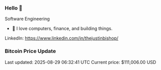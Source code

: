 ### Hello 🤙  

Software Engineering

- 🔭 I love computers, finance, and building things.
  
LinkedIn: https://www.linkedin.com/in/thejustinbishop/  





































































































































































































































































































































































































































































































































































































































































































































































































































































































































































































































### Bitcoin Price Update
Last updated: 2025-08-29 06:32:41 UTC
Current price: $111,006.00 USD
